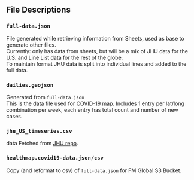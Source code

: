 ## File Descriptions

### `full-data.json`
File generated while retrieving information from Sheets, used as base to generate other files.<br> 
Currently: only has data from sheets, but will be a mix of JHU data for the U.S. and Line List data for the rest of the globe.<br>
To maintain format JHU data is split into individual lines and added to the full data.<br>

### `dailies.geojson`
Generated from `full-data.json`<br>
This is the data file used for [COVID-19 map](https://www.healthmap.org/covid-19/). Includes 1 entry per lat/long combination per week, each entry has total count and number of new cases.<br>

### `jhu_US_timeseries.csv`
data Fetched from [JHU repo](https://github.com/CSSEGISandData/COVID-19/blob/master/csse_covid_19_data/csse_covid_19_time_series/time_series_covid19_confirmed_US.csv). 

### `healthmap.covid19-data.json/csv`
Copy (and reformat to csv) of `full-data.json` for FM Global S3 Bucket. 

